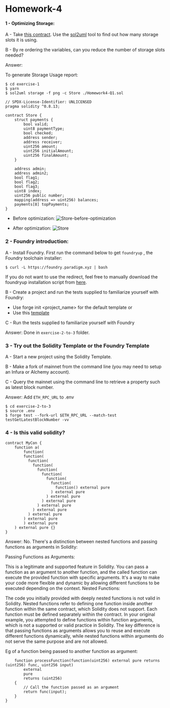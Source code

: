 # Homework-4

#### 1 - Optimizing Storage:

A - Take <a href="https://gist.github.com/extropyCoder/6e9b5d5497b8ead54590e72382cdca24">this contract</a>. Use the <a href="https://github.com/naddison36/sol2uml">sol2uml</a> tool to find out how many storage slots it is using.

B - By re ordering the variables, can you reduce the number of storage slots needed?

Answer:

To generate Storage Usage report:

```shell
$ cd exercise-1
$ yarn
$ sol2uml storage -f png -c Store ./Homework4-Q1.sol
```

```
// SPDX-License-Identifier: UNLICENSED
pragma solidity ^0.8.13;

contract Store {
    struct payments {
        bool valid;
        uint8 paymentType;
        bool checked;
        address sender;
        address receiver;
        uint256 amount;
        uint256 initialAmount;
        uint256 finalAmount;
    }

    address admin;
    address admin2;
    bool flag1;
    bool flag2;
    bool flag3;
    uint8 index;
    uint256 public number;
    mapping(address => uint256) balances;
    payments[8] topPayments;
}
```

- Before optimization:
  ![Store-before-optimization](https://github.com/UrbanWill/expert-solidity-bootcamp/assets/47801291/c2cf6821-f7e5-4a2f-8242-30c97bbd9bbb)

- After optimization:
  ![Store](https://github.com/UrbanWill/expert-solidity-bootcamp/assets/47801291/6339a952-de0a-4de2-a228-e94b18f09348)

### 2 - Foundry introduction:

A - Install Foundry. First run the command below to get `foundryup` , the Foundry toolchain installer:

```shell
$ curl -L https://foundry.paradigm.xyz | bash
```

If you do not want to use the redirect, feel free to manually download the foundryup installation script from <a href="https://raw.githubusercontent.com/foundry-rs/foundry/master/foundryup/install">here</a>.

B - Create a project and run the tests supplied to familiarize yourself with Foundry:

- Use forge init <project_name> for the default
  template
  or
- Use this <a href="https://github.com/PaulRBerg/foundry-template">template</a>

C - Run the tests supplied to familiarize yourself with
Foundry

Answer:
Done in `exercise-2-to-3` folder.

### 3 - Try out the Solidity Template or the Foundry Template

A - Start a new project using the Solidity Template.

B - Make a fork of mainnet from the command line (you may need to setup an Infura or Alchemy account).

C - Query the mainnet using the command line to retrieve a
property such as latest block number.

Answer:
Add `ETH_RPC_URL` to .env

```shell
$ cd exercise-2-to-3
$ source .env
$ forge test --fork-url $ETH_RPC_URL --match-test testGetLatestBlockNumber -vv
```

### 4 - Is this valid solidity?

```
contract MyCon {
    function a(
        function(
        function(
          function(
            function(
              function(
                function(
                  function(
                    function(
                      function() external pure
                    ) external pure
                  ) external pure
                ) external pure
              ) external pure
            ) external pure
          ) external pure
        ) external pure
        ) external pure
    ) external pure {}
}
```

Answer: No. There's a distinction between nested functions and passing functions as arguments in Solidity:

Passing Functions as Arguments:

This is a legitimate and supported feature in Solidity.
You can pass a function as an argument to another function, and the called function can execute the provided function with specific arguments.
It's a way to make your code more flexible and dynamic by allowing different functions to be executed depending on the context.
Nested Functions:

The code you initially provided with deeply nested functions is not valid in Solidity.
Nested functions refer to defining one function inside another function within the same contract, which Solidity does not support. Each function must be defined separately within the contract.
In your original example, you attempted to define functions within function arguments, which is not a supported or valid practice in Solidity. The key difference is that passing functions as arguments allows you to reuse and execute different functions dynamically, while nested functions within arguments do not serve the same purpose and are not allowed.

Eg of a function being passed to another function as argument:

```
    function processFunction(function(uint256) external pure returns (uint256) func, uint256 input)
        external
        pure
        returns (uint256)
    {
        // Call the function passed as an argument
        return func(input);
    }
}
```
